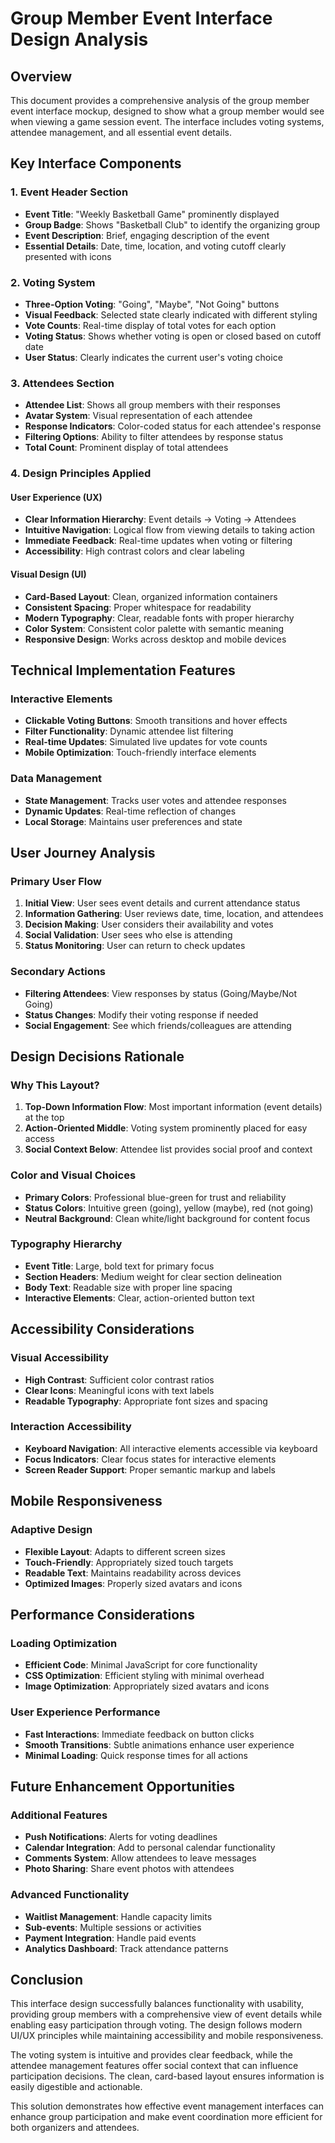 # Group Member Event Interface Design Analysis

## Overview
This document provides a comprehensive analysis of the group member event interface mockup, designed to show what a group member would see when viewing a game session event. The interface includes voting systems, attendee management, and all essential event details.

## Key Interface Components

### 1. Event Header Section
- **Event Title**: "Weekly Basketball Game" prominently displayed
- **Group Badge**: Shows "Basketball Club" to identify the organizing group
- **Event Description**: Brief, engaging description of the event
- **Essential Details**: Date, time, location, and voting cutoff clearly presented with icons

### 2. Voting System
- **Three-Option Voting**: "Going", "Maybe", "Not Going" buttons
- **Visual Feedback**: Selected state clearly indicated with different styling
- **Vote Counts**: Real-time display of total votes for each option
- **Voting Status**: Shows whether voting is open or closed based on cutoff date
- **User Status**: Clearly indicates the current user's voting choice

### 3. Attendees Section
- **Attendee List**: Shows all group members with their responses
- **Avatar System**: Visual representation of each attendee
- **Response Indicators**: Color-coded status for each attendee's response
- **Filtering Options**: Ability to filter attendees by response status
- **Total Count**: Prominent display of total attendees

### 4. Design Principles Applied

#### User Experience (UX)
- **Clear Information Hierarchy**: Event details → Voting → Attendees
- **Intuitive Navigation**: Logical flow from viewing details to taking action
- **Immediate Feedback**: Real-time updates when voting or filtering
- **Accessibility**: High contrast colors and clear labeling

#### Visual Design (UI)
- **Card-Based Layout**: Clean, organized information containers
- **Consistent Spacing**: Proper whitespace for readability
- **Modern Typography**: Clear, readable fonts with proper hierarchy
- **Color System**: Consistent color palette with semantic meaning
- **Responsive Design**: Works across desktop and mobile devices

## Technical Implementation Features

### Interactive Elements
- **Clickable Voting Buttons**: Smooth transitions and hover effects
- **Filter Functionality**: Dynamic attendee list filtering
- **Real-time Updates**: Simulated live updates for vote counts
- **Mobile Optimization**: Touch-friendly interface elements

### Data Management
- **State Management**: Tracks user votes and attendee responses
- **Dynamic Updates**: Real-time reflection of changes
- **Local Storage**: Maintains user preferences and state

## User Journey Analysis

### Primary User Flow
1. **Initial View**: User sees event details and current attendance status
2. **Information Gathering**: User reviews date, time, location, and attendees
3. **Decision Making**: User considers their availability and votes
4. **Social Validation**: User sees who else is attending
5. **Status Monitoring**: User can return to check updates

### Secondary Actions
- **Filtering Attendees**: View responses by status (Going/Maybe/Not Going)
- **Status Changes**: Modify their voting response if needed
- **Social Engagement**: See which friends/colleagues are attending

## Design Decisions Rationale

### Why This Layout?
1. **Top-Down Information Flow**: Most important information (event details) at the top
2. **Action-Oriented Middle**: Voting system prominently placed for easy access
3. **Social Context Below**: Attendee list provides social proof and context

### Color and Visual Choices
- **Primary Colors**: Professional blue-green for trust and reliability
- **Status Colors**: Intuitive green (going), yellow (maybe), red (not going)
- **Neutral Background**: Clean white/light background for content focus

### Typography Hierarchy
- **Event Title**: Large, bold text for primary focus
- **Section Headers**: Medium weight for clear section delineation
- **Body Text**: Readable size with proper line spacing
- **Interactive Elements**: Clear, action-oriented button text

## Accessibility Considerations

### Visual Accessibility
- **High Contrast**: Sufficient color contrast ratios
- **Clear Icons**: Meaningful icons with text labels
- **Readable Typography**: Appropriate font sizes and spacing

### Interaction Accessibility
- **Keyboard Navigation**: All interactive elements accessible via keyboard
- **Focus Indicators**: Clear focus states for interactive elements
- **Screen Reader Support**: Proper semantic markup and labels

## Mobile Responsiveness

### Adaptive Design
- **Flexible Layout**: Adapts to different screen sizes
- **Touch-Friendly**: Appropriately sized touch targets
- **Readable Text**: Maintains readability across devices
- **Optimized Images**: Properly sized avatars and icons

## Performance Considerations

### Loading Optimization
- **Efficient Code**: Minimal JavaScript for core functionality
- **CSS Optimization**: Efficient styling with minimal overhead
- **Image Optimization**: Appropriately sized avatars and icons

### User Experience Performance
- **Fast Interactions**: Immediate feedback on button clicks
- **Smooth Transitions**: Subtle animations enhance user experience
- **Minimal Loading**: Quick response times for all actions

## Future Enhancement Opportunities

### Additional Features
- **Push Notifications**: Alerts for voting deadlines
- **Calendar Integration**: Add to personal calendar functionality
- **Comments System**: Allow attendees to leave messages
- **Photo Sharing**: Share event photos with attendees

### Advanced Functionality
- **Waitlist Management**: Handle capacity limits
- **Sub-events**: Multiple sessions or activities
- **Payment Integration**: Handle paid events
- **Analytics Dashboard**: Track attendance patterns

## Conclusion

This interface design successfully balances functionality with usability, providing group members with a comprehensive view of event details while enabling easy participation through voting. The design follows modern UI/UX principles while maintaining accessibility and mobile responsiveness.

The voting system is intuitive and provides clear feedback, while the attendee management features offer social context that can influence participation decisions. The clean, card-based layout ensures information is easily digestible and actionable.

This solution demonstrates how effective event management interfaces can enhance group participation and make event coordination more efficient for both organizers and attendees.